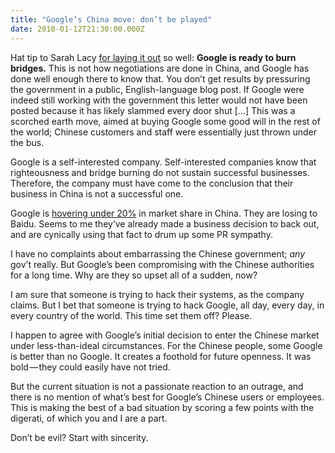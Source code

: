 ```yaml
---
title: "Google’s China move: don’t be played"
date: 2010-01-12T21:30:00.000Z
---
```


Hat tip to Sarah Lacy [for laying it out](http://www.techcrunch.com/2010/01/12/google%E2%80%99s-china-stance-more-about-business-than-thwarting-evil/) so well:
**Google is ready to burn bridges.** This is not how negotiations are done in China, and Google has done well enough there to know that. You don’t get results by pressuring the government in a public, English-language blog post. If Google were indeed still working with the government this letter would not have been posted because it has likely slammed every door shut […] This was a scorched earth move, aimed at buying Google some good will in the rest of the world; Chinese customers and staff were essentially just thrown under the bus.

Google is a self-interested company. Self-interested companies know that righteousness and bridge burning do not sustain successful businesses. Therefore, the company must have come to the conclusion that their business in China is not a successful one.

Google is [hovering under 20%](http://brainstormtech.blogs.fortune.cnn.com/2009/12/28/google-v-baidu-which-company-will-win-china/) in market share in China. They are losing to Baidu. Seems to me they’ve already made a business decision to back out, and are cynically using that fact to drum up some PR sympathy.

I have no complaints about embarrassing the Chinese government; _any_ gov’t really. But Google’s been compromising with the Chinese authorities for a long time. Why are they so upset all of a sudden, now?

I am sure that someone is trying to hack their systems, as the company claims. But I bet that someone is trying to hack Google, all day, every day, in every country of the world. This time set them off? Please.

I happen to agree with Google’s initial decision to enter the Chinese market under less-than-ideal circumstances. For the Chinese people, some Google is better than no Google. It creates a foothold for future openness. It was bold — they could easily have not tried.

But the current situation is not a passionate reaction to an outrage, and there is no mention of what’s best for Google’s Chinese users or employees. This is making the best of a bad situation by scoring a few points with the digerati, of which you and I are a part.

Don’t be evil? Start with sincerity.
